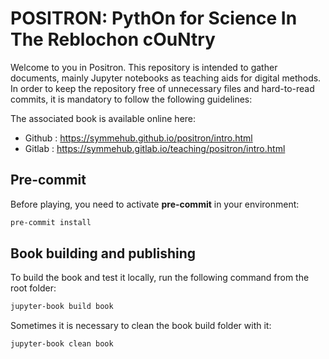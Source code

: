 # POSITRON: PythOn for Science In The Reblochon cOuNtry

Welcome to you in Positron. This repository is intended to gather documents, mainly Jupyter notebooks as teaching aids for digital methods. In order to keep the repository free of unnecessary files and hard-to-read commits, it is mandatory to follow the following guidelines:

The associated book is available online here: 

- Github : https://symmehub.github.io/positron/intro.html
- Gitlab : https://symmehub.gitlab.io/teaching/positron/intro.html

## Pre-commit
Before playing, you need to activate **pre-commit** in your environment:

``` bash
pre-commit install
```

## Book building and publishing
To build the book and test it locally, run the following command from the root folder:

``` bash
jupyter-book build book
```

Sometimes it is necessary to clean the book build folder with it:

``` bash
jupyter-book clean book
```

<!-- To publish the book once it has been tested and validated by you:

``` bash
ghp-import -n -p -f book/_build/html
``` -->
